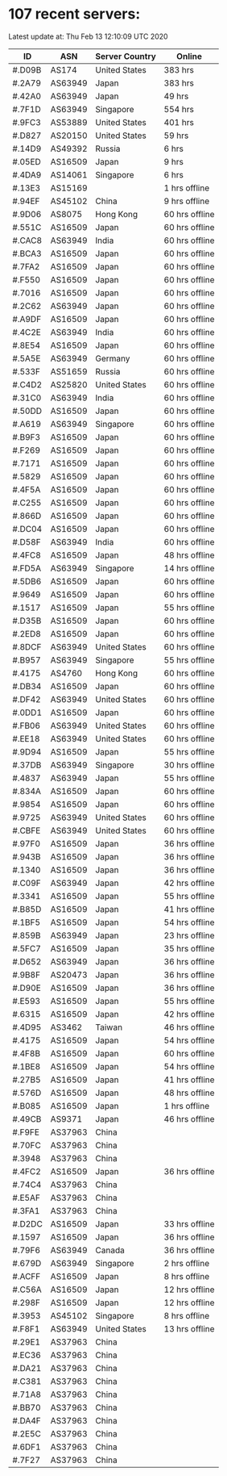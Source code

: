 # 107 recent servers:

Latest update at: Thu Feb 13 12:10:09 UTC 2020

| ID | ASN | Server Country | Online |
| -- | --- | -------------- | ------ |
| #.D09B | AS174 | United States | 383 hrs |
| #.2A79 | AS63949 | Japan | 383 hrs |
| #.42A0 | AS63949 | Japan | 49 hrs |
| #.7F1D | AS63949 | Singapore | 554 hrs |
| #.9FC3 | AS53889 | United States | 401 hrs |
| #.D827 | AS20150 | United States | 59 hrs |
| #.14D9 | AS49392 | Russia | 6 hrs |
| #.05ED | AS16509 | Japan | 9 hrs |
| #.4DA9 | AS14061 | Singapore | 6 hrs |
| #.13E3 | AS15169 |  | 1 hrs offline |
| #.94EF | AS45102 | China | 9 hrs offline |
| #.9D06 | AS8075 | Hong Kong | 60 hrs offline |
| #.551C | AS16509 | Japan | 60 hrs offline |
| #.CAC8 | AS63949 | India | 60 hrs offline |
| #.BCA3 | AS16509 | Japan | 60 hrs offline |
| #.7FA2 | AS16509 | Japan | 60 hrs offline |
| #.F550 | AS16509 | Japan | 60 hrs offline |
| #.7016 | AS16509 | Japan | 60 hrs offline |
| #.2C62 | AS63949 | Japan | 60 hrs offline |
| #.A9DF | AS16509 | Japan | 60 hrs offline |
| #.4C2E | AS63949 | India | 60 hrs offline |
| #.8E54 | AS16509 | Japan | 60 hrs offline |
| #.5A5E | AS63949 | Germany | 60 hrs offline |
| #.533F | AS51659 | Russia | 60 hrs offline |
| #.C4D2 | AS25820 | United States | 60 hrs offline |
| #.31C0 | AS63949 | India | 60 hrs offline |
| #.50DD | AS16509 | Japan | 60 hrs offline |
| #.A619 | AS63949 | Singapore | 60 hrs offline |
| #.B9F3 | AS16509 | Japan | 60 hrs offline |
| #.F269 | AS16509 | Japan | 60 hrs offline |
| #.7171 | AS16509 | Japan | 60 hrs offline |
| #.5829 | AS16509 | Japan | 60 hrs offline |
| #.4F5A | AS16509 | Japan | 60 hrs offline |
| #.C255 | AS16509 | Japan | 60 hrs offline |
| #.866D | AS16509 | Japan | 60 hrs offline |
| #.DC04 | AS16509 | Japan | 60 hrs offline |
| #.D58F | AS63949 | India | 60 hrs offline |
| #.4FC8 | AS16509 | Japan | 48 hrs offline |
| #.FD5A | AS63949 | Singapore | 14 hrs offline |
| #.5DB6 | AS16509 | Japan | 60 hrs offline |
| #.9649 | AS16509 | Japan | 60 hrs offline |
| #.1517 | AS16509 | Japan | 55 hrs offline |
| #.D35B | AS16509 | Japan | 60 hrs offline |
| #.2ED8 | AS16509 | Japan | 60 hrs offline |
| #.8DCF | AS63949 | United States | 60 hrs offline |
| #.B957 | AS63949 | Singapore | 55 hrs offline |
| #.4175 | AS4760 | Hong Kong | 60 hrs offline |
| #.DB34 | AS16509 | Japan | 60 hrs offline |
| #.DF42 | AS63949 | United States | 60 hrs offline |
| #.0DD1 | AS16509 | Japan | 60 hrs offline |
| #.FB06 | AS63949 | United States | 60 hrs offline |
| #.EE18 | AS63949 | United States | 60 hrs offline |
| #.9D94 | AS16509 | Japan | 55 hrs offline |
| #.37DB | AS63949 | Singapore | 30 hrs offline |
| #.4837 | AS63949 | Japan | 55 hrs offline |
| #.834A | AS16509 | Japan | 60 hrs offline |
| #.9854 | AS16509 | Japan | 60 hrs offline |
| #.9725 | AS63949 | United States | 60 hrs offline |
| #.CBFE | AS63949 | United States | 60 hrs offline |
| #.97F0 | AS16509 | Japan | 36 hrs offline |
| #.943B | AS16509 | Japan | 36 hrs offline |
| #.1340 | AS16509 | Japan | 36 hrs offline |
| #.C09F | AS63949 | Japan | 42 hrs offline |
| #.3341 | AS16509 | Japan | 55 hrs offline |
| #.B85D | AS16509 | Japan | 41 hrs offline |
| #.1BF5 | AS16509 | Japan | 54 hrs offline |
| #.859B | AS63949 | Japan | 23 hrs offline |
| #.5FC7 | AS16509 | Japan | 35 hrs offline |
| #.D652 | AS63949 | Japan | 36 hrs offline |
| #.9B8F | AS20473 | Japan | 36 hrs offline |
| #.D90E | AS16509 | Japan | 36 hrs offline |
| #.E593 | AS16509 | Japan | 55 hrs offline |
| #.6315 | AS16509 | Japan | 42 hrs offline |
| #.4D95 | AS3462 | Taiwan | 46 hrs offline |
| #.4175 | AS16509 | Japan | 54 hrs offline |
| #.4F8B | AS16509 | Japan | 60 hrs offline |
| #.1BE8 | AS16509 | Japan | 54 hrs offline |
| #.27B5 | AS16509 | Japan | 41 hrs offline |
| #.576D | AS16509 | Japan | 48 hrs offline |
| #.B085 | AS16509 | Japan | 1 hrs offline |
| #.49CB | AS9371 | Japan | 46 hrs offline |
| #.F9FE | AS37963 | China | |
| #.70FC | AS37963 | China | |
| #.3948 | AS37963 | China | |
| #.4FC2 | AS16509 | Japan | 36 hrs offline |
| #.74C4 | AS37963 | China | |
| #.E5AF | AS37963 | China | |
| #.3FA1 | AS37963 | China | |
| #.D2DC | AS16509 | Japan | 33 hrs offline |
| #.1597 | AS16509 | Japan | 36 hrs offline |
| #.79F6 | AS63949 | Canada | 36 hrs offline |
| #.679D | AS63949 | Singapore | 2 hrs offline |
| #.ACFF | AS16509 | Japan | 8 hrs offline |
| #.C56A | AS16509 | Japan | 12 hrs offline |
| #.298F | AS16509 | Japan | 12 hrs offline |
| #.3953 | AS45102 | Singapore | 8 hrs offline |
| #.F8F1 | AS63949 | United States | 13 hrs offline |
| #.29E1 | AS37963 | China | |
| #.EC36 | AS37963 | China | |
| #.DA21 | AS37963 | China | |
| #.C381 | AS37963 | China | |
| #.71A8 | AS37963 | China | |
| #.BB70 | AS37963 | China | |
| #.DA4F | AS37963 | China | |
| #.2E5C | AS37963 | China | |
| #.6DF1 | AS37963 | China | |
| #.7F27 | AS37963 | China | |

